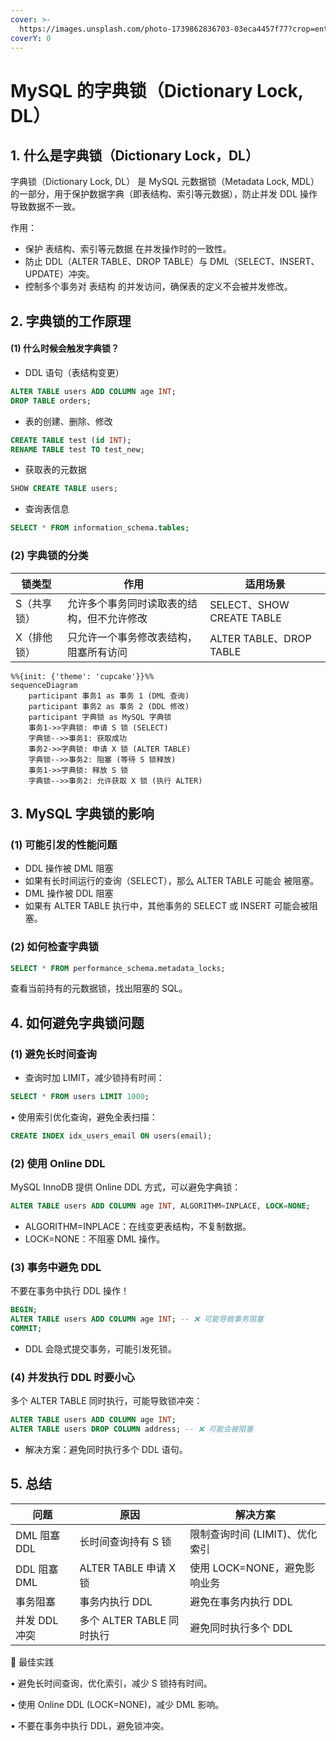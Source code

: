 ```yaml
---
cover: >-
  https://images.unsplash.com/photo-1739862836703-03eca4457f77?crop=entropy&cs=srgb&fm=jpg&ixid=M3wxOTcwMjR8MHwxfHJhbmRvbXx8fHx8fHx8fDE3NDA5MDU5MjB8&ixlib=rb-4.0.3&q=85
coverY: 0
---
```


# MySQL 的字典锁（Dictionary Lock, DL）

## 1. 什么是字典锁（Dictionary Lock，DL）

字典锁（Dictionary Lock, DL） 是 MySQL 元数据锁（Metadata Lock, MDL）的一部分，用于保护数据字典（即表结构、索引等元数据），防止并发 DDL 操作导致数据不一致。

作用：

* 保护 表结构、索引等元数据 在并发操作时的一致性。
* 防止 DDL（ALTER TABLE、DROP TABLE）与 DML（SELECT、INSERT、UPDATE）冲突。
* 控制多个事务对 表结构 的并发访问，确保表的定义不会被并发修改。

## 2. 字典锁的工作原理

#### (1) 什么时候会触发字典锁？

* DDL 语句（表结构变更）

```sql
ALTER TABLE users ADD COLUMN age INT;
DROP TABLE orders;
```

* 表的创建、删除、修改

```sql
CREATE TABLE test (id INT);
RENAME TABLE test TO test_new;
```

* 获取表的元数据

```sql
SHOW CREATE TABLE users;
```

* 查询表信息

```sql
SELECT * FROM information_schema.tables;
```

### (2) 字典锁的分类

| 锁类型    | 作用                    | 适用场景                     |
| ------ | --------------------- | ------------------------ |
| S（共享锁） | 允许多个事务同时读取表的结构，但不允许修改 | SELECT、SHOW CREATE TABLE |
| X（排他锁） | 只允许一个事务修改表结构，阻塞所有访问   | ALTER TABLE、DROP TABLE   |

```mermaid
%%{init: {'theme': 'cupcake'}}%%
sequenceDiagram
    participant 事务1 as 事务 1 (DML 查询)
    participant 事务2 as 事务 2 (DDL 修改)
    participant 字典锁 as MySQL 字典锁
    事务1->>字典锁: 申请 S 锁 (SELECT)
    字典锁-->>事务1: 获取成功
    事务2->>字典锁: 申请 X 锁 (ALTER TABLE)
    字典锁-->>事务2: 阻塞 (等待 S 锁释放)
    事务1->>字典锁: 释放 S 锁
    字典锁-->>事务2: 允许获取 X 锁 (执行 ALTER)

```

## 3. MySQL 字典锁的影响

### (1) 可能引发的性能问题

* DDL 操作被 DML 阻塞
* 如果有长时间运行的查询（SELECT），那么 ALTER TABLE 可能会 被阻塞。
* DML 操作被 DDL 阻塞
* 如果有 ALTER TABLE 执行中，其他事务的 SELECT 或 INSERT 可能会被阻塞。

### (2) 如何检查字典锁

```sql
SELECT * FROM performance_schema.metadata_locks;
```

查看当前持有的元数据锁，找出阻塞的 SQL。

## 4. 如何避免字典锁问题

### (1) 避免长时间查询

* 查询时加 LIMIT，减少锁持有时间：

```sql
SELECT * FROM users LIMIT 1000;

```

• 使用索引优化查询，避免全表扫描：

```sql
CREATE INDEX idx_users_email ON users(email);
```

### (2) 使用 Online DDL

MySQL InnoDB 提供 Online DDL 方式，可以避免字典锁：

```sql
ALTER TABLE users ADD COLUMN age INT, ALGORITHM=INPLACE, LOCK=NONE;
```

* ALGORITHM=INPLACE：在线变更表结构，不复制数据。
* LOCK=NONE：不阻塞 DML 操作。

### (3) 事务中避免 DDL

不要在事务中执行 DDL 操作！

```sql
BEGIN;
ALTER TABLE users ADD COLUMN age INT; -- ❌ 可能导致事务阻塞
COMMIT;
```

* DDL 会隐式提交事务，可能引发死锁。

### (4) 并发执行 DDL 时要小心

多个 ALTER TABLE 同时执行，可能导致锁冲突：

```sql
ALTER TABLE users ADD COLUMN age INT;
ALTER TABLE users DROP COLUMN address; -- ❌ 可能会被阻塞
```

* 解决方案：避免同时执行多个 DDL 语句。

## 5. 总结

| 问题         | 原因                  | 解决方案                |
| ---------- | ------------------- | ------------------- |
| DML 阻塞 DDL | 长时间查询持有 S 锁         | 限制查询时间 (LIMIT)、优化索引 |
| DDL 阻塞 DML | ALTER TABLE 申请 X 锁  | 使用 LOCK=NONE，避免影响业务 |
| 事务阻塞       | 事务内执行 DDL           | 避免在事务内执行 DDL        |
| 并发 DDL 冲突  | 多个 ALTER TABLE 同时执行 | 避免同时执行多个 DDL        |

🚀 最佳实践

• 避免长时间查询，优化索引，减少 S 锁持有时间。

• 使用 Online DDL (LOCK=NONE)，减少 DML 影响。

• 不要在事务中执行 DDL，避免锁冲突。

